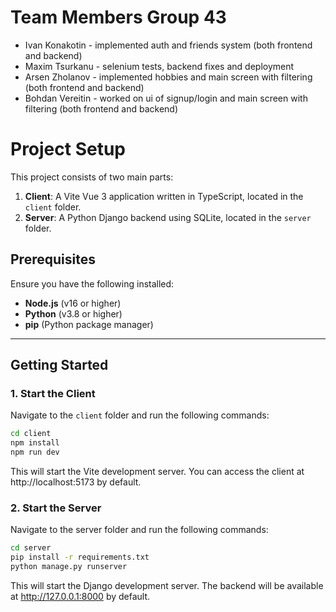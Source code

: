 # Team Members Group 43

- Ivan Konakotin - implemented auth and friends system (both frontend and backend)
- Maxim Tsurkanu - selenium tests, backend fixes and deployment
- Arsen Zholanov - implemented hobbies and main screen with filtering (both frontend and backend)
- Bohdan Vereitin - worked on ui of signup/login and main screen with filtering (both frontend and backend)

# Project Setup

This project consists of two main parts:

1. **Client**: A Vite Vue 3 application written in TypeScript, located in the `client` folder.
2. **Server**: A Python Django backend using SQLite, located in the `server` folder.

## Prerequisites

Ensure you have the following installed:

- **Node.js** (v16 or higher)
- **Python** (v3.8 or higher)
- **pip** (Python package manager)

---

## Getting Started

### 1. Start the Client

Navigate to the `client` folder and run the following commands:

```bash
cd client
npm install
npm run dev
```

This will start the Vite development server. You can access the client at http://localhost:5173 by default.

### 2. Start the Server

Navigate to the server folder and run the following commands:

```bash
cd server
pip install -r requirements.txt
python manage.py runserver
```

This will start the Django development server. The backend will be available at http://127.0.0.1:8000 by default.
